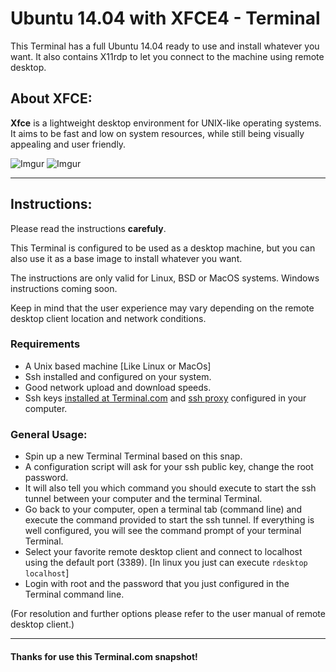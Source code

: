 # Ubuntu 14.04 with XFCE4 - Terminal

This Terminal has a full Ubuntu 14.04 ready to use and install whatever you want.
It also contains X11rdp to let you connect to the machine using remote desktop.

## About XFCE:
**Xfce** is a lightweight desktop environment for UNIX-like operating systems. It aims to be fast and low on system resources, while still being visually appealing and user friendly.

![Imgur](http://i.imgur.com/u4ABBuv.jpg)
![Imgur](http://i.imgur.com/QBElyBe.jpg)

---

## Instructions:
Please read the instructions **carefuly**.

This Terminal is configured to be used as a desktop machine, but you can also use it as a base image to install whatever you want.

The instructions are only valid for Linux, BSD or MacOS systems.
Windows instructions coming soon.


Keep in mind that the user experience may vary depending on the remote desktop client location and network conditions.


### Requirements
- A Unix based machine [Like Linux or MacOs]
- Ssh installed and configured on your system.
- Good network upload and download speeds.
- Ssh keys [installed at Terminal.com](https://www.terminal.com/settings/ssh_keys) and [ssh proxy](https://www.terminal.com/ssh) configured in your computer.


### General Usage:
- Spin up a new Terminal Terminal based on this snap.
- A configuration script will ask for your ssh public key, change the root password.
- It will also tell you which command you should execute to start the ssh tunnel between your computer and the terminal Terminal.
- Go back to your computer, open a terminal tab (command line) and execute the command provided to start the ssh tunnel. If everything is well configured, you will see the command prompt of your terminal Terminal.
- Select your favorite remote desktop client and connect to localhost using the default port (3389). [In linux you just can execute `rdesktop localhost`]
- Login with root and the password that you just configured in the Terminal command line.


(For resolution and further options please refer to the user manual of remote desktop client.)

---

#### Thanks for use this Terminal.com snapshot!
